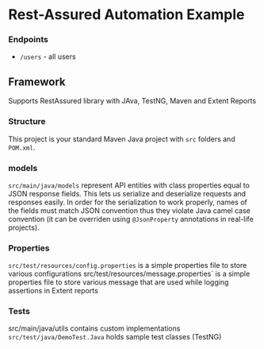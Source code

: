 # Rest-Assured Automation Example

### Endpoints
- `/users` - all users

## Framework
Supports RestAssured library with JAva, TestNG, Maven and Extent Reports

### Structure
This project is your standard Maven Java project with `src` folders and `POM.xml`.

### models
`src/main/java/models` represent API entities with class properties equal to JSON response fields. This lets us serialize and deserialize  requests and responses easily.
In order for the serialization to work properly, names of the fields must match JSON convention thus they violate Java camel case convention (it can be overriden using `@JsonProperty` annotations in real-life projects).

### Properties
`src/test/resources/config.properties` is a simple properties file to store various configurations
src/test/resources/message.properties` is a simple properties file to store various message that are used 
while logging assertions in Extent reports

### Tests
src/main/java/utils contains custom implementations
`src/test/java/DemoTest.Java` holds sample test classes (TestNG) 
